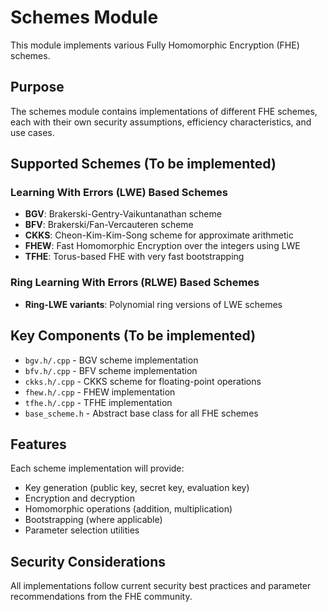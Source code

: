 # Schemes Module

This module implements various Fully Homomorphic Encryption (FHE) schemes.

## Purpose

The schemes module contains implementations of different FHE schemes, each with their own security assumptions, efficiency characteristics, and use cases.

## Supported Schemes (To be implemented)

### Learning With Errors (LWE) Based Schemes
- **BGV**: Brakerski-Gentry-Vaikuntanathan scheme
- **BFV**: Brakerski/Fan-Vercauteren scheme
- **CKKS**: Cheon-Kim-Kim-Song scheme for approximate arithmetic
- **FHEW**: Fast Homomorphic Encryption over the integers using LWE
- **TFHE**: Torus-based FHE with very fast bootstrapping

### Ring Learning With Errors (RLWE) Based Schemes
- **Ring-LWE variants**: Polynomial ring versions of LWE schemes

## Key Components (To be implemented)

- `bgv.h/.cpp` - BGV scheme implementation
- `bfv.h/.cpp` - BFV scheme implementation
- `ckks.h/.cpp` - CKKS scheme for floating-point operations
- `fhew.h/.cpp` - FHEW implementation
- `tfhe.h/.cpp` - TFHE implementation
- `base_scheme.h` - Abstract base class for all FHE schemes

## Features

Each scheme implementation will provide:
- Key generation (public key, secret key, evaluation key)
- Encryption and decryption
- Homomorphic operations (addition, multiplication)
- Bootstrapping (where applicable)
- Parameter selection utilities

## Security Considerations

All implementations follow current security best practices and parameter recommendations from the FHE community.